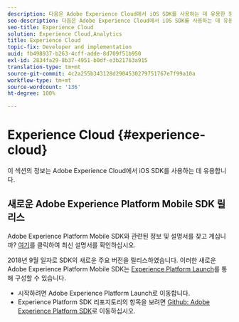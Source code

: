 ```yaml
---
description: 다음은 Adobe Experience Cloud에서 iOS SDK를 사용하는 데 유용한 정보입니다.
seo-description: 다음은 Adobe Experience Cloud에서 iOS SDK를 사용하는 데 유용한 정보입니다.
seo-title: Experience Cloud
solution: Experience Cloud,Analytics
title: Experience Cloud
topic-fix: Developer and implementation
uuid: fb498937-b263-4cff-adde-8d709f51b950
exl-id: 2834fa29-8b37-4951-b0df-e3b21763a915
translation-type: tm+mt
source-git-commit: 4c2a255b343128d2904530279751767e7f99a10a
workflow-type: tm+mt
source-wordcount: '136'
ht-degree: 100%

---
```


# Experience Cloud {#experience-cloud}

이 섹션의 정보는 Adobe Experience Cloud에서 iOS SDK를 사용하는 데 유용합니다.

## 새로운 Adobe Experience Platform Mobile SDK 릴리스

Adobe Experience Platform Mobile SDK와 관련된 정보 및 설명서를 찾고 계십니까? [여기](https://aep-sdks.gitbook.io/docs/)를 클릭하여 최신 설명서를 확인하십시오.

2018년 9월 일자로 SDK의 새로운 주요 버전을 릴리스하였습니다. 이러한 새로운 Adobe Experience Platform Mobile SDK는 [Experience Platform Launch](https://www.adobe.com/kr/experience-platform/launch.html)를 통해 구성할 수 있습니다.

* 시작하려면 Adobe Experience Platform Launch로 이동합니다.
* Experience Platform SDK 리포지토리의 항목을 보려면 [Github: Adobe Experience Platform SDK](https://github.com/Adobe-Marketing-Cloud/acp-sdks)로 이동하십시오.
